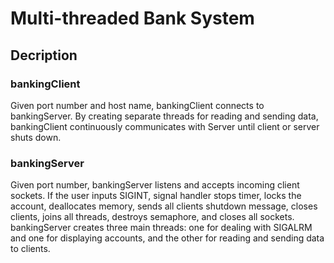 
# Multi-threaded Bank System
## Decription

### bankingClient
Given port number and host name, bankingClient connects to bankingServer. By creating separate threads for reading and sending data, bankingClient continuously communicates with Server until client or server shuts down.
### bankingServer
Given port number, bankingServer listens and accepts incoming client sockets. If the user inputs SIGINT, signal handler stops timer, locks the account, deallocates memory, sends all clients shutdown message, closes clients, joins all threads, destroys semaphore, and closes all sockets. bankingServer creates three main threads: one for dealing with SIGALRM and one for displaying accounts, and the other for reading and sending data to clients.
